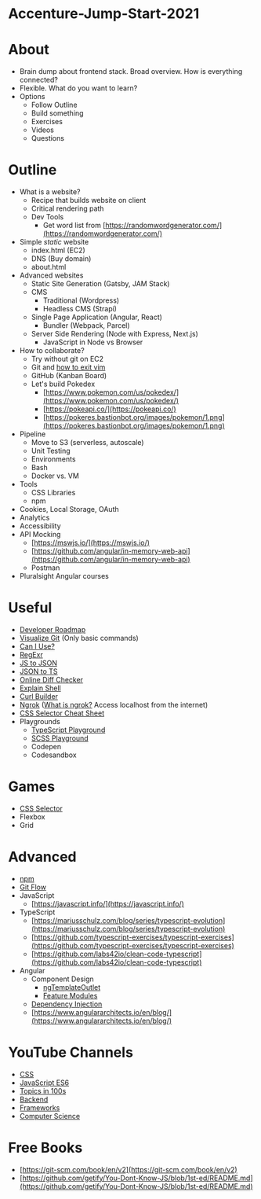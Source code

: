# Accenture-Jump-Start-2021

# About

- Brain dump about frontend stack. Broad overview. How is everything connected?
- Flexible. What do you want to learn?
- Options
    - Follow Outline
    - Build something
    - Exercises
    - Videos
    - Questions

# Outline

- What is a website?
    - Recipe that builds website on client
    - Critical rendering path
    - Dev Tools
        - Get word list from [https://randomwordgenerator.com/](https://randomwordgenerator.com/)
- Simple *static* website
    - index.html (EC2)
    - DNS (Buy domain)
    - about.html
- Advanced websites
    - Static Site Generation (Gatsby, JAM Stack)
    - CMS
        - Traditional (Wordpress)
        - Headless CMS (Strapi)
    - Single Page Application (Angular, React)
        - Bundler (Webpack, Parcel)
    - Server Side Rendering (Node with Express, Next.js)
        - JavaScript in Node vs Browser
- How to collaborate?
    - Try without git on EC2
    - Git and [how to exit vim](https://stackoverflow.blog/2017/05/23/stack-overflow-helping-one-million-developers-exit-vim/)
    - GitHub (Kanban Board)
    - Let's build Pokedex
        - [https://www.pokemon.com/us/pokedex/](https://www.pokemon.com/us/pokedex/)
        - [https://pokeapi.co/](https://pokeapi.co/)
        - [https://pokeres.bastionbot.org/images/pokemon/1.png](https://pokeres.bastionbot.org/images/pokemon/1.png)
- Pipeline
    - Move to S3 (serverless, autoscale)
    - Unit Testing
    - Environments
    - Bash
    - Docker vs. VM
- Tools
    - CSS Libraries
    - npm
- Cookies, Local Storage, OAuth
- Analytics
- Accessibility
- API Mocking
    - [https://mswjs.io/](https://mswjs.io/)
    - [https://github.com/angular/in-memory-web-api](https://github.com/angular/in-memory-web-api)
    - Postman
- Pluralsight Angular courses

# Useful

- [Developer Roadmap](https://github.com/kamranahmedse/developer-roadmap)
- [Visualize Git](https://learngitbranching.js.org/) (Only basic commands)
- [Can I Use?](https://caniuse.com/)
- [RegExr](https://regexr.com/)
- [JS to JSON](http://rantz.net/tools/stringify/index.php)
- [JSON to TS](http://json2ts.com/)
- [Online Diff Checker](https://www.diffchecker.com/)
- [Explain Shell](https://explainshell.com/)
- [Curl Builder](https://tools.w3cub.com/curl-builder)
- [Ngrok](https://ngrok.com/) ([What is ngrok?](https://www.youtube.com/watch?v=UaxqJUXqvro) Access localhost from the internet)
- [CSS Selector Cheat Sheet](https://appletree.or.kr/quick_reference_cards/CSS/CSS%20selectors%20cheatsheet.pdf)
- Playgrounds
    - [TypeScript Playground](https://www.typescriptlang.org/play/)
    - [SCSS Playground](https://www.sassmeister.com/)
    - Codepen
    - Codesandbox

# Games

- [CSS Selector](https://flukeout.github.io/)
- Flexbox
- Grid

# Advanced

- [npm](https://www.youtube.com/watch?v=m3u4B7UouiY&list=PLWkguCWKqN9PI8zI57E4FsxHbcPbrL8rp)
- [Git Flow](https://www.atlassian.com/git/tutorials/comparing-workflows/gitflow-workflow#:~:text=Gitflow%20Workflow%20is%20a%20Git,designed%20around%20the%20project%20release.)
- JavaScript
    - [https://javascript.info/](https://javascript.info/)
- TypeScript
    - [https://mariusschulz.com/blog/series/typescript-evolution](https://mariusschulz.com/blog/series/typescript-evolution)
    - [https://github.com/typescript-exercises/typescript-exercises](https://github.com/typescript-exercises/typescript-exercises)
    - [https://github.com/labs42io/clean-code-typescript](https://github.com/labs42io/clean-code-typescript)
- Angular
    - Component Design
        - [ngTemplateOutlet](https://www.youtube.com/watch?v=2SnVxPeJdwE&feature=youtu.be&t=842)
        - [Feature Modules](https://www.youtube.com/watch?v=agtxi28d3Pc)
    - [Dependency Injection](https://codecraft.tv/courses/angular/dependency-injection-and-providers/overview/)
    - [https://www.angulararchitects.io/en/blog/](https://www.angulararchitects.io/en/blog/)

# YouTube Channels

- [CSS](https://www.youtube.com/kepowob/videos)
- [JavaScript ES6](https://www.youtube.com/watch?v=LTbnmiXWs2k&list=PL57atfCFqj2h5fpdZD-doGEIs0NZxeJTX)
- [Topics in 100s](https://www.youtube.com/c/AngularFirebase/videos)
- [Backend](https://www.youtube.com/c/HusseinNasser-software-engineering/videos)
- [Frameworks](https://www.youtube.com/c/TheNetNinja/videos)
- [Computer Science](https://www.youtube.com/user/Computerphile/videos)

# Free Books

- [https://git-scm.com/book/en/v2](https://git-scm.com/book/en/v2)
- [https://github.com/getify/You-Dont-Know-JS/blob/1st-ed/README.md](https://github.com/getify/You-Dont-Know-JS/blob/1st-ed/README.md)
